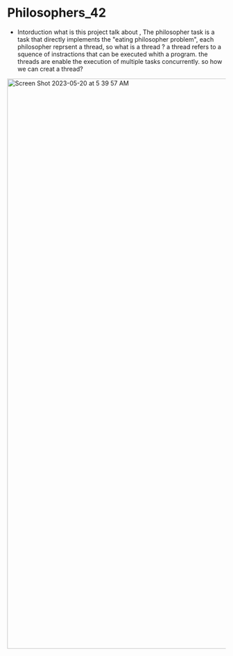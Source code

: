 # Philosophers_42
 - Intorduction
 what is this project talk about , 
The philosopher task is a task that directly implements the "eating philosopher problem", each philosopher reprsent a thread, so what is a thread ?
a thread refers to a squence of instractions that can be executed whith a program. the threads are enable the execution of multiple tasks concurrently. 
so how we can creat a thread?

<img width="1314" alt="Screen Shot 2023-05-20 at 5 39 57 AM" src="https://github.com/hachahbo/Philosophers_42/assets/116384287/2207fa8a-a66b-4065-bc5d-3cf9d086fce0">
